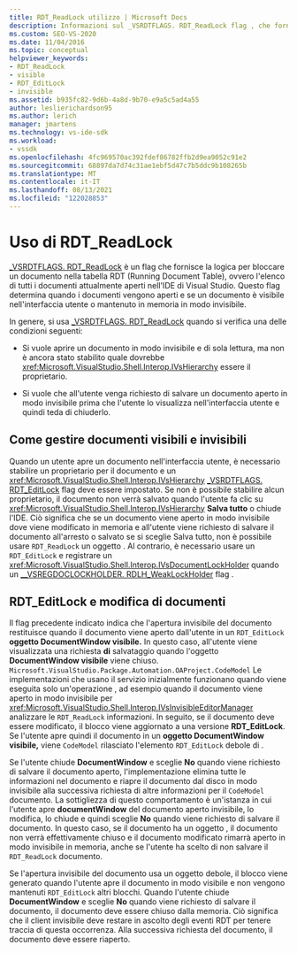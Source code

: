 ```yaml
---
title: RDT_ReadLock utilizzo | Microsoft Docs
description: Informazioni sul _VSRDTFLAGS. RDT_ReadLock flag , che fornisce la logica per bloccare un documento nella tabella documenti in esecuzione.
ms.custom: SEO-VS-2020
ms.date: 11/04/2016
ms.topic: conceptual
helpviewer_keywords:
- RDT_ReadLock
- visible
- RDT_EditLock
- invisible
ms.assetid: b935fc82-9d6b-4a8d-9b70-e9a5c5ad4a55
author: leslierichardson95
ms.author: lerich
manager: jmartens
ms.technology: vs-ide-sdk
ms.workload:
- vssdk
ms.openlocfilehash: 4fc969570ac392fdef86782ffb2d9ea9052c91e2
ms.sourcegitcommit: 68897da7d74c31ae1ebf5d47c7b5ddc9b108265b
ms.translationtype: MT
ms.contentlocale: it-IT
ms.lasthandoff: 08/13/2021
ms.locfileid: "122028853"
---
```

# <a name="rdt_readlock-usage"></a>Uso di RDT_ReadLock

[_VSRDTFLAGS. RDT_ReadLock](<xref:Microsoft.VisualStudio.Shell.Interop._VSRDTFLAGS.RDT_ReadLock>) è un flag che fornisce la logica per bloccare un documento nella tabella RDT (Running Document Table), ovvero l'elenco di tutti i documenti attualmente aperti nell'IDE di Visual Studio. Questo flag determina quando i documenti vengono aperti e se un documento è visibile nell'interfaccia utente o mantenuto in memoria in modo invisibile.

In genere, si usa [_VSRDTFLAGS. RDT_ReadLock](<xref:Microsoft.VisualStudio.Shell.Interop._VSRDTFLAGS.RDT_ReadLock>) quando si verifica una delle condizioni seguenti:

- Si vuole aprire un documento in modo invisibile e di sola lettura, ma non è ancora stato stabilito quale dovrebbe <xref:Microsoft.VisualStudio.Shell.Interop.IVsHierarchy> essere il proprietario.

- Si vuole che all'utente venga richiesto di salvare un documento aperto in modo invisibile prima che l'utente lo visualizza nell'interfaccia utente e quindi teda di chiuderlo.

## <a name="how-to-manage-visible-and-invisible-documents"></a>Come gestire documenti visibili e invisibili

Quando un utente apre un documento nell'interfaccia utente, è necessario stabilire un proprietario per il documento e un <xref:Microsoft.VisualStudio.Shell.Interop.IVsHierarchy> [_VSRDTFLAGS. RDT_EditLock](<xref:Microsoft.VisualStudio.Shell.Interop._VSRDTFLAGS.RDT_EditLock>) flag deve essere impostato. Se non è possibile stabilire alcun proprietario, il documento non verrà salvato quando l'utente fa clic su <xref:Microsoft.VisualStudio.Shell.Interop.IVsHierarchy> **Salva tutto** o chiude l'IDE. Ciò significa che se un documento viene aperto in modo invisibile dove viene modificato in memoria  e all'utente viene richiesto di salvare il documento all'arresto o salvato se si sceglie Salva tutto, non è possibile usare `RDT_ReadLock` un oggetto . Al contrario, è necessario usare un `RDT_EditLock` e registrare un <xref:Microsoft.VisualStudio.Shell.Interop.IVsDocumentLockHolder> quando un [__VSREGDOCLOCKHOLDER. RDLH_WeakLockHolder](<xref:Microsoft.VisualStudio.Shell.Interop.__VSREGDOCLOCKHOLDER.RDLH_WeakLockHolder>) flag .

## <a name="rdt_editlock-and-document-modification"></a>RDT_EditLock e modifica di documenti

Il flag precedente indicato indica che l'apertura invisibile del documento restituisce quando il documento viene aperto dall'utente in un `RDT_EditLock` **oggetto DocumentWindow visibile.** In questo caso, all'utente viene visualizzata una richiesta **di** salvataggio quando l'oggetto **DocumentWindow visibile** viene chiuso. `Microsoft.VisualStudio.Package.Automation.OAProject.CodeModel` Le implementazioni che usano il servizio inizialmente funzionano quando viene eseguita solo un'operazione , ad esempio quando il documento viene aperto in modo invisibile per <xref:Microsoft.VisualStudio.Shell.Interop.IVsInvisibleEditorManager> analizzare le `RDT_ReadLock` informazioni. In seguito, se il documento deve essere modificato, il blocco viene aggiornato a una versione **RDT_EditLock**. Se l'utente apre quindi il documento in un **oggetto DocumentWindow visibile,** viene `CodeModel` rilasciato l'elemento `RDT_EditLock` debole di .

Se l'utente chiude **DocumentWindow** e sceglie **No** quando viene richiesto di salvare il documento aperto, l'implementazione elimina tutte le informazioni nel documento e riapre il documento dal disco in modo invisibile alla successiva richiesta di altre informazioni per il `CodeModel` documento. La sottigliezza di questo comportamento è un'istanza in cui l'utente apre **documentWindow** del documento aperto invisibile, lo modifica, lo chiude e quindi sceglie **No** quando viene richiesto di salvare il documento. In questo caso, se il documento ha un oggetto , il documento non verrà effettivamente chiuso e il documento modificato rimarrà aperto in modo invisibile in memoria, anche se l'utente ha scelto di non salvare il `RDT_ReadLock` documento.

Se l'apertura invisibile del documento usa un oggetto debole, il blocco viene generato quando l'utente apre il documento in modo visibile e non vengono mantenuti `RDT_EditLock` altri blocchi. Quando l'utente chiude **DocumentWindow** e sceglie **No** quando viene richiesto di salvare il documento, il documento deve essere chiuso dalla memoria. Ciò significa che il client invisibile deve restare in ascolto degli eventi RDT per tenere traccia di questa occorrenza. Alla successiva richiesta del documento, il documento deve essere riaperto.
